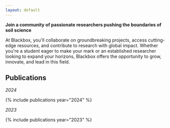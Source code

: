 ```yaml
---
layout: default
---
```


**Join a community of passionate researchers pushing the boundaries of soil science**

At Blackbox, you'll collaborate on groundbreaking projects, access cutting-edge resources, and contribute to research with global impact. Whether you're a student eager to make your mark or an established researcher looking to expand your horizons, Blackbox offers the opportunity to grow, innovate, and lead in this field.

## **Publications**

*2024*

{% include publications year="2024" %}

*2023*

{% include publications year="2023" %}